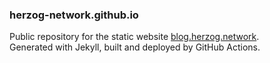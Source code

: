 ### herzog-network.github.io

Public repository for the static website [blog.herzog.network](https://blog.herzog.network).  
Generated with Jekyll, built and deployed by GitHub Actions.
